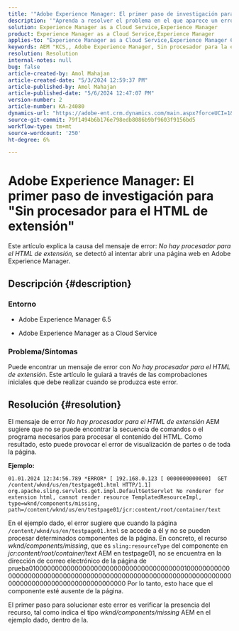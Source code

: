 ```yaml
---
title: '"Adobe Experience Manager: El primer paso de investigación para "Sin procesador para la extensión html""'
description: '"Aprenda a resolver el problema en el que aparece un error: "No hay procesador para el HTML de extensión" en Adobe Experience Manager."'
solution: Experience Manager as a Cloud Service,Experience Manager
product: Experience Manager as a Cloud Service,Experience Manager
applies-to: "Experience Manager as a Cloud Service,Experience Manager 6.5"
keywords: AEM "KCS,, Adobe Experience Manager, Sin procesador para la extensión, HTML, AEMaaCS"
resolution: Resolution
internal-notes: null
bug: false
article-created-by: Amol Mahajan
article-created-date: "5/3/2024 12:59:37 PM"
article-published-by: Amol Mahajan
article-published-date: "5/6/2024 12:47:07 PM"
version-number: 2
article-number: KA-24080
dynamics-url: "https://adobe-ent.crm.dynamics.com/main.aspx?forceUCI=1&pagetype=entityrecord&etn=knowledgearticle&id=5e145bf8-4c09-ef11-9f89-000d3a345e57"
source-git-commit: 79f1494b6b176e798edb8086b9bf9603f9156bd5
workflow-type: tm+mt
source-wordcount: '250'
ht-degree: 6%

---
```


# Adobe Experience Manager: El primer paso de investigación para &quot;Sin procesador para el HTML de extensión&quot;


Este artículo explica la causa del mensaje de error: *No hay procesador para el HTML de extensión,* se detectó al intentar abrir una página web en Adobe Experience Manager.

## Descripción {#description}


### <b>Entorno</b>

- Adobe Experience Manager 6.5


- Adobe Experience Manager as a Cloud Service




### <b>Problema/Síntomas</b>

Puede encontrar un mensaje de error con *No hay procesador para el HTML de extensión*. Este artículo le guiará a través de las comprobaciones iniciales que debe realizar cuando se produzca este error.


## Resolución {#resolution}


El mensaje de error *No hay procesador para el HTML de extensión* AEM sugiere que no se puede encontrar la secuencia de comandos o el programa necesarios para procesar el contenido del HTML. Como resultado, esto puede provocar el error de visualización de partes o de toda la página.

<b>Ejemplo:</b>

`01.01.2024 12:34:56.789 *ERROR* [ 192.168.0.123 [ 0000000000000]  GET /content/wknd/us/en/testpage01.html HTTP/1.1]  org.apache.sling.servlets.get.impl.DefaultGetServlet No renderer for extension html, cannot render resource TemplatedResourceImpl, type=wknd/components/missing, path=/content/wknd/us/en/testpage01/jcr:content/root/container/text`



En el ejemplo dado, el error sugiere que cuando la página `/content/wknd/us/en/testpage01.html` se accede a él y no se pueden procesar determinados componentes de la página. En concreto, el recurso *wknd/components/missing*, que es `sling:resourceType` del componente en *jcr:content/root/container/text* AEM en testpage01, no se encuentra en la dirección de correo electrónico de la página de prueba0100000000000000000000000000000000000000100000000000000000000000000000000000000000000000000000000000000000000000000000000000000000000000000 Por lo tanto, esto hace que el componente esté ausente de la página.



El primer paso para solucionar este error es verificar la presencia del recurso, tal como indica el tipo *wknd/components/missing* AEM en el ejemplo dado, dentro de la.
